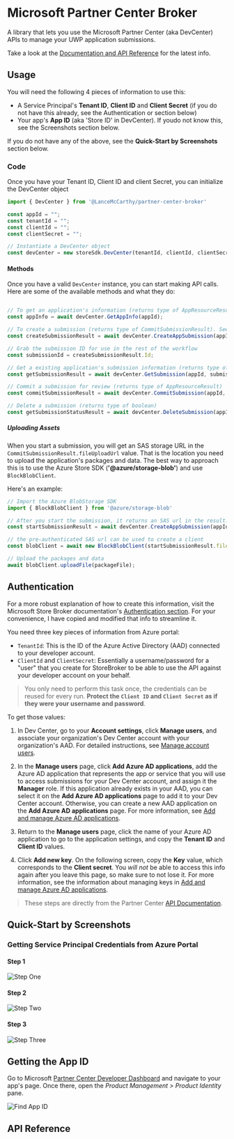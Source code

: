 # Microsoft Partner Center Broker

A library that lets you use the Microsoft Partner Center (aka DevCenter) APIs to manage your UWP application submissions.

Take a look at the [Documentation and API Reference](https://lancemccarthy.github.io/PartnerCenterBroker/) for the latest info.
  
## Usage

You will need the following 4 pieces of information to use this:

* A Service Principal's **Tenant ID**, **Client ID** and **Client Secret** (if you do not have this already, see the Authentication or  section below)
* Your app's **App ID** (aka 'Store ID' in DevCenter). If youdo not know this, see the Screenshots section below.

If you do not have any of the above, see the **Quick-Start by Screenshots** section below.

### Code

Once you have your Tenant ID, Client ID and client Secret, you can initialize the DevCenter object

```typescript
import { DevCenter } from '@LanceMcCarthy/partner-center-broker'

const appId = "";
const tenantId = "";
const clientId = "";
const clientSecret = "";

// Instantiate a DevCenter object
const devCenter = new storeSdk.DevCenter(tenantId, clientId, clientSecret);
```

#### Methods

Once you have a valid `DevCenter` instance, you can start making API calls. Here are some of the available methods and what they do:

```typescript

// To get an application's information (returns type of AppResourceResult)
const appInfo = await devCenter.GetAppInfo(appId);

// To create a submission (returns type of CommitSubmissionResult). See 'Upload Assets' code example for more information about how to use this result.
const createSubmissionResult = await devCenter.CreateAppSubmission(appId);

// Grab the submission ID for use in the rest of the workflow
const submissionId = createSubmissionResult.Id;

// Get a existing application's submission information (returns type of GetSubmissionResult)
const getSubmissionResult = await devCenter.GetSubmission(appId, submissionId);

// Commit a submission for review (returns type of AppResourceResult)
const commitSubmissionResult = await devCenter.CommitSubmission(appId, submissionId);

// Delete a submission (returns type of boolean)
const getSubmissionStatusResult = await devCenter.DeleteSubmission(appId, submissionId);
```

##### Uploading Assets

When you start a submission, you will get an SAS storage URL in the `CommitSubmissionResult.fileUploadUrl` value. That is the location you need to upload the application's packages and data. The best way to approach this is to use the Azure Store SDK (**'@azure/storage-blob'**) and use `BlockBlobClient`. 

Here's an example:

```typescript
// Import the Azure BlobStorage SDK
import { BlockBlobClient } from '@azure/storage-blob'

// After you start the submission, it returns an SAS url in the result.
const startSubmissionResult = await devCenter.CreateAppSubmission(appId);

// the pre-authenticated SAS url can be used to create a client
const blobClient = await new BlockBlobClient(startSubmissionResult.fileUploadUrl);

// Upload the packages and data
await blobClient.uploadFile(packageFile);

```

## Authentication

For a more robust explanation of how to create this information, visit the Microsoft Store Broker documentation's [Authentication section](https://github.com/microsoft/StoreBroker/blob/master/Documentation/SETUP.md#authentication). For your convenience, I have copied and modified that info to streamline it.

You need three key pieces of information from Azure portal:

* `TenantId`: This is the ID of the Azure Active Directory (AAD) connected to your developer account.
* `ClientId` and `ClientSecret`: Essentially a username/password for a "user" that you create for StoreBroker to be able to use the API against your developer account on your behalf.

> You only need to perform this task once, the credentials can be reused for every run. **Protect the `Client ID` and `Client Secret` as if they were your username and password**.

To get those values:

1. In Dev Center, go to your **Account settings**, click **Manage users**, and associate your
   organization's Dev Center account with your organization's AAD. For detailed instructions,
   see [Manage account users](https://msdn.microsoft.com/windows/uwp/publish/manage-account-users).

2. In the **Manage users** page, click **Add Azure AD applications**, add the Azure AD application
   that represents the app or service that you will use to access submissions for your Dev Center
   account, and assign it the **Manager** role. If this application already exists in your AAD,
   you can select it on the **Add Azure AD applications** page to add it to your Dev Center account.
   Otherwise, you can create a new AAD application on the **Add Azure AD applications** page.
   For more information, see [Add and manage Azure AD applications](https://msdn.microsoft.com/windows/uwp/publish/manage-account-users#add-and-manage-azure-ad-applications). 

3. Return to the **Manage users** page, click the name of your Azure AD application to go to the
   application settings, and copy the **Tenant ID** and **Client ID** values.

4. Click **Add new key**. On the following screen, copy the **Key** value, which corresponds to the
   **Client secret**. You *will not* be able to access this info again after you leave this page,
   so make sure to not lose it. For more information, see the information about managing keys in
   [Add and manage Azure AD applications](https://msdn.microsoft.com/windows/uwp/publish/manage-account-users#add-and-manage-azure-ad-applications).

> These steps are directly from the Partner Center [API Documentation](https://msdn.microsoft.com/windows/uwp/monetize/create-and-manage-submissions-using-windows-store-services).

## Quick-Start by Screenshots

### Getting Service Principal Credentials from Azure Portal

#### Step 1

![Step One](https://raw.githubusercontent.com/LanceMcCarthy/PartnerCenterBroker/main/.images/ServicePrincipal1.png)

#### Step 2

![Step Two](https://raw.githubusercontent.com/LanceMcCarthy/PartnerCenterBroker/main/.images/ServicePrincipal2.png)

#### Step 3

![Step Three](https://raw.githubusercontent.com/LanceMcCarthy/PartnerCenterBroker/main/.images/ServicePrincipal3.png)

## Getting the App ID

Go to Microsoft [Partner Center Developer Dashboard](https://partner.microsoft.com/en-us/dashboard/windows/overview) and navigate to your app's page. Once there, open the *Product Management > Product Identity* pane.

![Find App ID](https://raw.githubusercontent.com/LanceMcCarthy/PartnerCenterBroker/main/.images/FindAppId.png)

## API Reference

